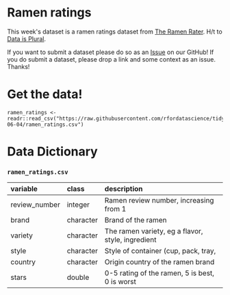 # Ramen ratings

This week's dataset is a ramen ratings dataset from [The Ramen Rater](https://www.theramenrater.com/resources-2/the-list/). H/t to [Data is Plural](https://tinyletter.com/data-is-plural).

If you want to submit a dataset please do so as an [Issue](https://github.com/rfordatascience/tidytuesday/issues) on our GitHub! If you do submit a dataset, please drop a link and some context as an issue. Thanks!

# Get the data!

```
ramen_ratings <- readr::read_csv("https://raw.githubusercontent.com/rfordatascience/tidytuesday/master/data/2019/2019-06-04/ramen_ratings.csv")
```

# Data Dictionary


### `ramen_ratings.csv`

|variable      |class     |description |
|:---|:---|:----------|
|review_number |integer   | Ramen review number, increasing from 1 |
|brand         |character | Brand of the ramen |
|variety       |character | The ramen variety, eg a flavor, style, ingredient |
|style         |character | Style of container (cup, pack, tray, |bowl, box, restaurant, can, bar)
|country       |character | Origin country of the ramen brand |
|stars         |double    | 0-5 rating of the ramen, 5 is best, 0 is worst |

